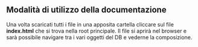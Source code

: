 ## Modalità di utilizzo della documentazione
Una volta scaricati tutti i file in una apposita cartella cliccare sul file **index.html**
che si trova nella root principale. Il file si aprirà nel browser e sarà possibile navigare tra i vari oggetti del DB 
e vederne la composizione.
